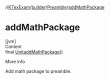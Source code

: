 //[KTexExam](../../../index.md)/[builder](../index.md)/[Preamble](index.md)/[addMathPackage](add-math-package.md)



# addMathPackage  
[jvm]  
Content  
final [Unit](https://kotlinlang.org/api/latest/jvm/stdlib/kotlin/-unit/index.html)[addMathPackage](add-math-package.md)()  
  
More info  


Add math package to preamble.

  



